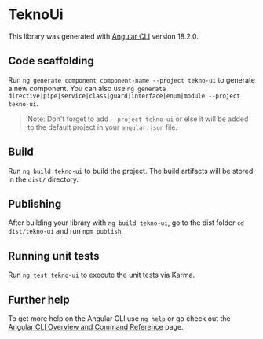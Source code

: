# TeknoUi

This library was generated with [Angular CLI](https://github.com/angular/angular-cli) version 18.2.0.

## Code scaffolding

Run `ng generate component component-name --project tekno-ui` to generate a new component. You can also use `ng generate directive|pipe|service|class|guard|interface|enum|module --project tekno-ui`.
> Note: Don't forget to add `--project tekno-ui` or else it will be added to the default project in your `angular.json` file. 

## Build

Run `ng build tekno-ui` to build the project. The build artifacts will be stored in the `dist/` directory.

## Publishing

After building your library with `ng build tekno-ui`, go to the dist folder `cd dist/tekno-ui` and run `npm publish`.

## Running unit tests

Run `ng test tekno-ui` to execute the unit tests via [Karma](https://karma-runner.github.io).

## Further help

To get more help on the Angular CLI use `ng help` or go check out the [Angular CLI Overview and Command Reference](https://angular.dev/tools/cli) page.
